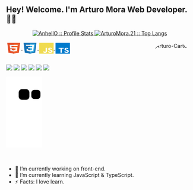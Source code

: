 ## Hey! Welcome. I'm Arturo Mora Web Developer.👋🏽

<div align="center">
  <a href="https://github.com/ArturoMora21">
  <img height="180em" src="https://github-readme-stats.vercel.app/api?username=ArturoMora21&show_icons=true&theme=radical" alt="AnhellO :: Profile Stats" />
  <img height="180em" src="https://github-readme-stats.vercel.app/api/top-langs/?username=ArturoMora21&langs_count=10&theme=radical&layout=compact" alt="ArturoMora.21 :: Top Langs" />
</div>
  
<div style="display: inline_block"><br>
  <!-- <img align="center" alt="Rafa-React" height="30" width="40" src="https://raw.githubusercontent.com/devicons/devicon/master/icons/react/react-original.svg"> -->
  <img align="center" alt="Icon-HTML" height="30" width="40" src="https://raw.githubusercontent.com/devicons/devicon/master/icons/html5/html5-original.svg">
  <img align="center" alt="Icon-CSS" height="30" width="40" src="https://raw.githubusercontent.com/devicons/devicon/master/icons/css3/css3-original.svg">
  <img align="center" alt="Icon-Js" height="30" width="40" src="https://raw.githubusercontent.com/devicons/devicon/master/icons/javascript/javascript-plain.svg">
  <img align="center" alt="Icon-Ts" height="30" width="40" src="https://raw.githubusercontent.com/devicons/devicon/master/icons/typescript/typescript-plain.svg">
  <!-- <img align="center" alt="Icon-Python" height="30" width="40" src="https://raw.githubusercontent.com/devicons/devicon/master/icons/python/python-original.svg"> -->
  <!-- <img align="center" alt="Rafa-Csharp" height="30" width="40" src="https://raw.githubusercontent.com/devicons/devicon/master/icons/csharp/csharp-original.svg"> -->
  <img align="right" alt="Arturo-Cartoon" height="150" style="border-radius: 50px;" src="https://scontent.fclo7-1.fna.fbcdn.net/v/t39.30808-6/222040688_5037152172966881_5585555445384936934_n.jpg?_nc_cat=102&ccb=1-5&_nc_sid=09cbfe&_nc_eui2=AeF0eqoxgtORoH7I5qA5GqrGpChNKC5MQN2kKE0oLkxA3YibeJB_gotasLE_ClDLsq7Z9dNBdu4D09PeeJAZPL51&_nc_ohc=-jAxzfyx2pMAX_GCO5F&_nc_ht=scontent.fclo7-1.fna&oh=00_AT9hBcByfC_7jbhV_tmJi7PNSipuZsjJvmGo-qLzxlcyvA&oe=61E0C1A6">
</div>
  
  ##
  
 <div> 
  <!-- <a href="https://www.youtube.com/channel/UC_-uuuZbY0AAt9CViNzvc-Q" target="_blank"><img src="https://img.shields.io/badge/YouTube-FF0000?style=for-the-badge&logo=youtube&logoColor=white" target="_blank"></a> -->
   <!-- INSTAGRAM -->
  <a href="https://www.instagram.com/arturomora.22/" target="_blank"><img src="https://img.shields.io/badge/-Instagram-%23E4405F?style=for-the-badge&logo=instagram&logoColor=white" target="_blank"></a>
   <!-- FACEBOOK -->
 	<a href="https://www.facebook.com/arturoalfredo.moraperez" target="_blank"><img src="https://img.shields.io/badge/Facebook-1877F2?style=for-the-badge&logo=facebook&logoColor=white" target="_blank"></a>
   <!-- WHATSAPP -->
   <a href="wa.me/+584122680993"><img src="https://img.shields.io/badge/WhatsApp-25D366?style=for-the-badge&logo=whatsapp&logoColor=white" target="_blank"/></a>
   <!-- TWITTER -->
 <a href="https://twitter.com/ArturoMora_22" target="_blank"><img src="https://img.shields.io/badge/Twitter-1DA1F2?style=for-the-badge&logo=twitter&logoColor=white" target="_blank"></a> 
   <!-- GMAIL -->
  <a href = "mailto:contatorafaballerini@gmail.com"><img src="https://img.shields.io/badge/Gmail-D14836?style=for-the-badge&logo=gmail&logoColor=white" target="_blank"></a>
   <!-- LINKED IN -->
  <a href="https://www.linkedin.com/in/arturo-alfredo-mora-perez/" target="_blank"><img src="https://img.shields.io/badge/-LinkedIn-%230077B5?style=for-the-badge&logo=linkedin&logoColor=white" target="_blank"></a> 
 
  ![Snake animation](https://github.com/rafaballerini/rafaballerini/blob/output/github-contribution-grid-snake.svg)
 
</div>
  
 <br>
  
- 🔭 I’m currently working on front-end.
- 🌱 I’m currently learning JavaScript & TypeScript.
- ⚡ Facts: I love learn.


<!--
![Arturo-Mora-GitHub](https://user-images.githubusercontent.com/68920446/126368040-4aa59ea5-305d-4dbe-a694-262d4e74b11e.jpg)

### 🌐 You can find me on:
- [Wep Page](https://arturomora21.github.io/)
- [Twitter](https://twitter.com/ArturoMora_22)
- [Instagram](https://www.instagram.com/arturomora.22/)
- [Facebook](https://www.facebook.com/arturoalfredo.moraperez)

<h4 align="center">Top langs 👅</h4>
<p align="center"><img src="https://github-readme-stats.vercel.app/api/top-langs/?username=ArturoMora21&langs_count=10&theme=radical&layout=compact" alt="ArturoMora.21 :: Top Langs" /></p>
-->

<!-- <h4 align="center">Profile stats 📊</h4>
<p align="center"><img src="https://github-readme-stats.vercel.app/api?username=ArturoMora21&show_icons=true&theme=radical" alt="AnhellO :: Profile Stats" /></p>  -->

<!--
<p><img align="left" src="https://github-readme-stats.vercel.app/api/top-langs/?username=ArturoMora21&langs_count=10&theme=radical&layout=compact" alt="arturomora21" /></p>  
  
<p>&nbsp;<img align="center" src="https://github-readme-stats.vercel.app/api?username=ArturoMora21&show_icons=true&theme=radical" alt="arturomora21" /></p>
-->

<!--
**ArturoMora21/ArturoMora21** is a ✨ _special_ ✨ repository because its `README.md` (this file) appears on your GitHub profile.

Here are some ideas to get you started:
-->

<!--
- 👯 I’m looking to collaborate on ...
- 🤔 I’m looking for help with ...
- 💬 Ask me about ...
- 📫 How to reach me: ...
- 😄 Pronouns: ...
-->
